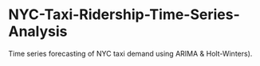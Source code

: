 # NYC-Taxi-Ridership-Time-Series-Analysis
Time series forecasting of NYC taxi demand using ARIMA &amp; Holt-Winters).
